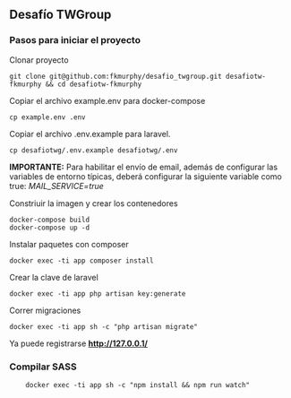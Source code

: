 ## Desafío TWGroup

### Pasos para iniciar el proyecto
Clonar proyecto
```
git clone git@github.com:fkmurphy/desafio_twgroup.git desafiotw-fkmurphy && cd desafiotw-fkmurphy
```

Copiar el archivo example.env para docker-compose
```
cp example.env .env
```

Copiar el archivo .env.example para laravel. 
```
cp desafiotwg/.env.example desafiotwg/.env
```
**IMPORTANTE:**
Para habilitar el envío de email, además de configurar las variables de entorno típicas, deberá configurar la siguiente variable como true:
*MAIL_SERVICE=true*


Constriuir la imagen y crear los contenedores
```
docker-compose build
docker-compose up -d
```

Instalar paquetes con composer 
```
docker exec -ti app composer install
```

Crear la clave de laravel
```
docker exec -ti app php artisan key:generate
```

Correr migraciones
```
docker exec -ti app sh -c "php artisan migrate"
```


Ya puede registrarse **http://127.0.0.1/**

### Compilar SASS
```
    docker exec -ti app sh -c "npm install && npm run watch"
```


